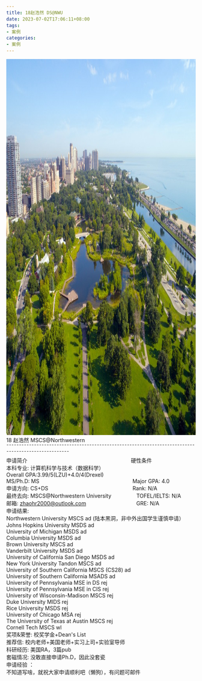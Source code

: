 ```yaml
---
title: 18赵浩然 DS@NWU
date: 2023-07-02T17:06:11+08:00
tags:
- 案例
categories:
- 案例
---
```

<img class="picture-border photo" src="northwestern university.jpg" height="1000px" width="1000px"/> <br>
18 赵浩然 MSCS@Northwestern <br>
¯¯¯¯¯¯¯¯¯¯¯¯¯¯¯¯¯¯¯¯¯¯¯¯¯¯¯¯¯¯¯¯¯¯¯¯¯¯¯¯¯¯¯¯¯¯¯¯¯¯¯¯¯¯¯¯¯¯¯¯¯¯¯¯¯¯¯¯¯¯¯¯¯¯¯¯¯¯¯¯¯¯¯¯¯¯¯¯¯¯¯¯¯¯¯¯¯¯¯¯ <br>
申请简介                                                                      硬性条件 <br>
本科专业: 计算机科学与技术（数据科学）                 Overall GPA:3.99/5(LZU)+4.0/4(Drexel) <br>
MS/Ph.D: MS                                                               Major GPA: 4.0  <br>
申请方向: CS+DS                                                         Rank: N/A  <br>
最终去向: MSCS@Northwestern University                 TOFEL/IELTS: N/A  <br>
邮箱: zhaohr2000@outlook.com                                  GRE: N/A <br>
申请结果: <br>
Northwestern University MSCS ad (陆本黑洞，非中外出国学生谨慎申请）<br>
Johns Hopkins University MSDS ad<br>
University of Michigan MSDS ad<br>
Columbia University MSDS ad<br>
Brown University MSCS ad<br>
Vanderbilt University MSDS ad<br>
University of California San Diego MSDS ad<br>
New York University Tandon MSCS ad<br>
University of Southern California MSCS (CS28) ad<br>
University of Southern California MSADS ad<br>
University of Pennsylvania MSE in DS rej<br>
University of Pennsylvania MSE in CIS rej<br>
University of Wisconsin-Madison MSCS rej<br>
Duke University MIDS rej<br>
Rice University MSDS rej<br>
University of Chicago MSA rej<br>
The University of Texas at Austin MSCS rej<br>
Cornell Tech MSCS wl<br>
奖项&荣誉: 校奖学金+Dean's List<br>
推荐信: 校内老师+美国老师+实习上司+实验室导师<br>
科研经历: 美国RA，3篇pub<br>
套磁情况: 没敢直接申请Ph.D，因此没套瓷<br>
申请经验 ：<br>
不知道写啥，就祝大家申请顺利吧（懒狗），有问题可邮件<br>

